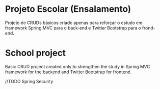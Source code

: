 # Projeto Escolar (Ensalamento)

Projeto de CRUDs básicos criado apenas para reforçar o estudo em framework Spring MVC para o back-end e Twitter Bootstrap para o frond-end. 

# School project

Basic CRUD project created only to strengthen the study in Spring MVC framework for the backend and Twitter Bootstrap for frontend.

//TODO Spring Security


